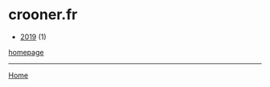 # crooner.fr

  * [2019](./crooner-fr-2019.md) (1)

[homepage](https://www.crooner.fr/)

----

[Home](../index.md)
